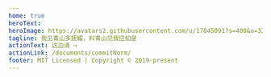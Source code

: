 ```yaml
---
home: true
heroText: 
heroImage: https://avatars2.githubusercontent.com/u/17845091?s=400&u=33e33d21f1c8662a781a144f072bf0700e0c679e&v=4
tagline: 我见青山多妩媚，料青山见我应如是
actionText: 这边请 →
actionLink: /documents/commitNorm/
footer: MIT Licensed | Copyright © 2019-present
---
```



